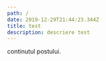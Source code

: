 ```yaml
---
path: /
date: 2019-12-29T21:44:23.344Z
title: test
description: descriere test
---
```

continutul postului.
